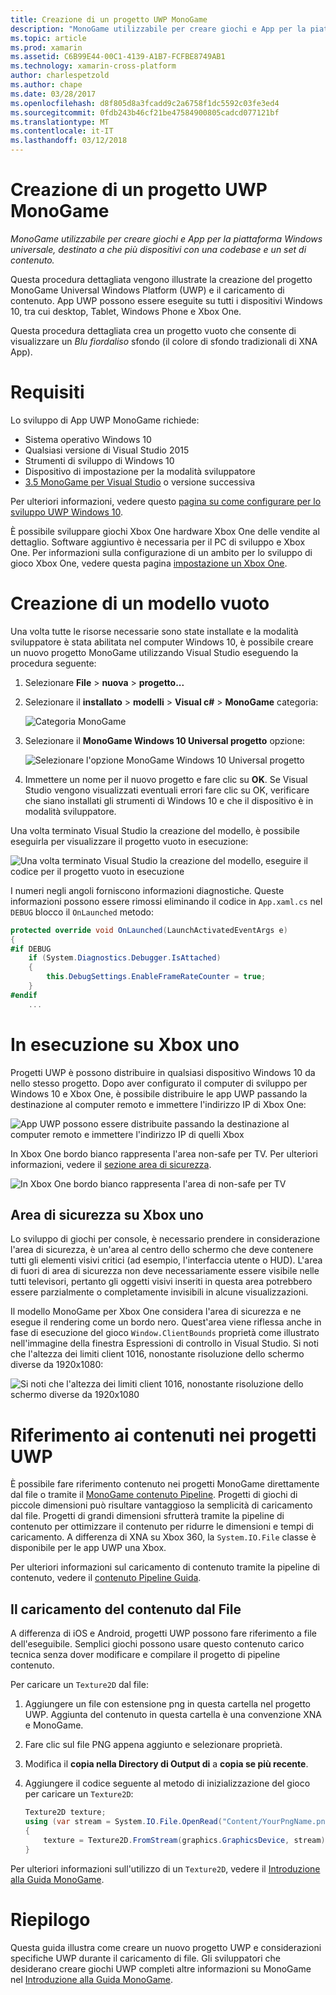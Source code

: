 ```yaml
---
title: Creazione di un progetto UWP MonoGame
description: "MonoGame utilizzabile per creare giochi e App per la piattaforma Windows universale, destinato a che più dispositivi con una codebase e un set di contenuto."
ms.topic: article
ms.prod: xamarin
ms.assetid: C6B99E44-00C1-4139-A1B7-FCFBE8749AB1
ms.technology: xamarin-cross-platform
author: charlespetzold
ms.author: chape
ms.date: 03/28/2017
ms.openlocfilehash: d8f805d8a3fcadd9c2a6758f1dc5592c03fe3ed4
ms.sourcegitcommit: 0fdb243b46cf21be47584900805cadcd077121bf
ms.translationtype: MT
ms.contentlocale: it-IT
ms.lasthandoff: 03/12/2018
---
```

# <a name="creating-a-monogame-uwp-project"></a>Creazione di un progetto UWP MonoGame

_MonoGame utilizzabile per creare giochi e App per la piattaforma Windows universale, destinato a che più dispositivi con una codebase e un set di contenuto._

Questa procedura dettagliata vengono illustrate la creazione del progetto MonoGame Universal Windows Platform (UWP) e il caricamento di contenuto. App UWP possono essere eseguite su tutti i dispositivi Windows 10, tra cui desktop, Tablet, Windows Phone e Xbox One.

Questa procedura dettagliata crea un progetto vuoto che consente di visualizzare un *Blu fiordaliso* sfondo (il colore di sfondo tradizionali di XNA App).


# <a name="requirements"></a>Requisiti

Lo sviluppo di App UWP MonoGame richiede:

 - Sistema operativo Windows 10
 - Qualsiasi versione di Visual Studio 2015
 - Strumenti di sviluppo di Windows 10
 - Dispositivo di impostazione per la modalità sviluppatore
- [3.5 MonoGame per Visual Studio](http://www.monogame.net/2016/03/17/monogame-3-5/) o versione successiva

Per ulteriori informazioni, vedere questo [pagina su come configurare per lo sviluppo UWP Windows 10](https://msdn.microsoft.com/en-us/windows/uwp/get-started/get-set-up).

È possibile sviluppare giochi Xbox One hardware Xbox One delle vendite al dettaglio. Software aggiuntivo è necessaria per il PC di sviluppo e Xbox One. Per informazioni sulla configurazione di un ambito per lo sviluppo di gioco Xbox One, vedere questa pagina [impostazione un Xbox One](https://msdn.microsoft.com/en-us/windows/uwp/xbox-apps/index).


# <a name="creating-an-empty-template"></a>Creazione di un modello vuoto

Una volta tutte le risorse necessarie sono state installate e la modalità sviluppatore è stata abilitata nel computer Windows 10, è possibile creare un nuovo progetto MonoGame utilizzando Visual Studio eseguendo la procedura seguente:

1. Selezionare **File** > **nuova** > **progetto...**
1. Selezionare il **installato** > **modelli** > **Visual c#** > **MonoGame** categoria: 

    ![](uwp-images/image1.png "Categoria MonoGame")

1. Selezionare il **MonoGame Windows 10 Universal progetto** opzione: 

    ![](uwp-images/image2.png "Selezionare l'opzione MonoGame Windows 10 Universal progetto")

1. Immettere un nome per il nuovo progetto e fare clic su **OK**.
Se Visual Studio vengono visualizzati eventuali errori fare clic su OK, verificare che siano installati gli strumenti di Windows 10 e che il dispositivo è in modalità sviluppatore. 

Una volta terminato Visual Studio la creazione del modello, è possibile eseguirla per visualizzare il progetto vuoto in esecuzione:

![](uwp-images/image3.png "Una volta terminato Visual Studio la creazione del modello, eseguire il codice per il progetto vuoto in esecuzione")

I numeri negli angoli forniscono informazioni diagnostiche. Queste informazioni possono essere rimossi eliminando il codice in `App.xaml.cs` nel `DEBUG` blocco il `OnLaunched` metodo:


```csharp
protected override void OnLaunched(LaunchActivatedEventArgs e)
{
#if DEBUG
    if (System.Diagnostics.Debugger.IsAttached)
    {
        this.DebugSettings.EnableFrameRateCounter = true;
    }
#endif
    ...
```

# <a name="running-on-xbox-one"></a>In esecuzione su Xbox uno

Progetti UWP è possono distribuire in qualsiasi dispositivo Windows 10 da nello stesso progetto. Dopo aver configurato il computer di sviluppo per Windows 10 e Xbox One, è possibile distribuire le app UWP passando la destinazione al computer remoto e immettere l'indirizzo IP di Xbox One:

![](uwp-images/remote.png "App UWP possono essere distribuite passando la destinazione al computer remoto e immettere l'indirizzo IP di quelli Xbox")

In Xbox One bordo bianco rappresenta l'area non-safe per TV. Per ulteriori informazioni, vedere il [sezione area di sicurezza](#Safe_Area_on_Xbox_One).

![](uwp-images/safearea.png "In Xbox One bordo bianco rappresenta l'area di non-safe per TV")

## <a name="safe-area-on-xbox-one"></a>Area di sicurezza su Xbox uno

Lo sviluppo di giochi per console, è necessario prendere in considerazione l'area di sicurezza, è un'area al centro dello schermo che deve contenere tutti gli elementi visivi critici (ad esempio, l'interfaccia utente o HUD). L'area di fuori di area di sicurezza non deve necessariamente essere visibile nelle tutti televisori, pertanto gli oggetti visivi inseriti in questa area potrebbero essere parzialmente o completamente invisibili in alcune visualizzazioni.

Il modello MonoGame per Xbox One considera l'area di sicurezza e ne esegue il rendering come un bordo nero. Quest'area viene riflessa anche in fase di esecuzione del gioco `Window.ClientBounds` proprietà come illustrato nell'immagine della finestra Espressioni di controllo in Visual Studio. Si noti che l'altezza dei limiti client 1016, nonostante risoluzione dello schermo diverse da 1920x1080:

![](uwp-images/clientbounds.png "Si noti che l'altezza dei limiti client 1016, nonostante risoluzione dello schermo diverse da 1920x1080")


# <a name="referencing-content-in-uwp-projects"></a>Riferimento ai contenuti nei progetti UWP

È possibile fare riferimento contenuto nei progetti MonoGame direttamente dal file o tramite il [MonoGame contenuto Pipeline](~/graphics-games/cocossharp/content-pipeline/index.md). Progetti di giochi di piccole dimensioni può risultare vantaggioso la semplicità di caricamento dal file. Progetti di grandi dimensioni sfrutterà tramite la pipeline di contenuto per ottimizzare il contenuto per ridurre le dimensioni e tempi di caricamento. A differenza di XNA su Xbox 360, la `System.IO.File` classe è disponibile per le app UWP una Xbox.

Per ulteriori informazioni sul caricamento di contenuto tramite la pipeline di contenuto, vedere il [contenuto Pipeline Guida](~/graphics-games/cocossharp/content-pipeline/index.md). 


## <a name="loading-content-from-file"></a>Il caricamento del contenuto dal File

A differenza di iOS e Android, progetti UWP possono fare riferimento a file dell'eseguibile. Semplici giochi possono usare questo contenuto carico tecnica senza dover modificare e compilare il progetto di pipeline contenuto.

Per caricare un `Texture2D` dal file:

1. Aggiungere un file con estensione png in questa cartella nel progetto UWP. Aggiunta del contenuto in questa cartella è una convenzione XNA e MonoGame.
1. Fare clic sul file PNG appena aggiunto e selezionare proprietà.
1. Modifica il **copia nella Directory di Output di** a **copia se più recente**.
1. Aggiungere il codice seguente al metodo di inizializzazione del gioco per caricare un `Texture2D`:

    ```csharp
    Texture2D texture;
    using (var stream = System.IO.File.OpenRead("Content/YourPngName.png"))
    {
        texture = Texture2D.FromStream(graphics.GraphicsDevice, stream);
    }
    ```

Per ulteriori informazioni sull'utilizzo di un `Texture2D`, vedere il [Introduzione alla Guida MonoGame](~/graphics-games/monogame/introduction/index.md).


# <a name="summary"></a>Riepilogo

Questa guida illustra come creare un nuovo progetto UWP e considerazioni specifiche UWP durante il caricamento di file. Gli sviluppatori che desiderano creare giochi UWP completi altre informazioni su MonoGame nel [Introduzione alla Guida MonoGame](~/graphics-games/monogame/introduction/index.md).